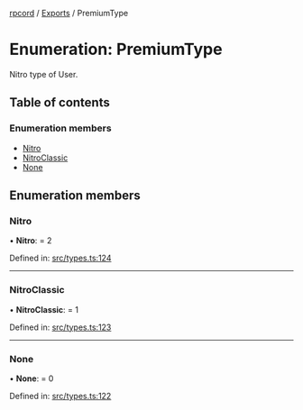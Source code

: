 [rpcord](../README.md) / [Exports](../modules.md) / PremiumType

# Enumeration: PremiumType

Nitro type of User.

## Table of contents

### Enumeration members

- [Nitro](premiumtype.md#nitro)
- [NitroClassic](premiumtype.md#nitroclassic)
- [None](premiumtype.md#none)

## Enumeration members

### Nitro

• **Nitro**: = 2

Defined in: [src/types.ts:124](https://github.com/DjDeveloperr/RPCord/blob/308e2e6/src/types.ts#L124)

___

### NitroClassic

• **NitroClassic**: = 1

Defined in: [src/types.ts:123](https://github.com/DjDeveloperr/RPCord/blob/308e2e6/src/types.ts#L123)

___

### None

• **None**: = 0

Defined in: [src/types.ts:122](https://github.com/DjDeveloperr/RPCord/blob/308e2e6/src/types.ts#L122)
